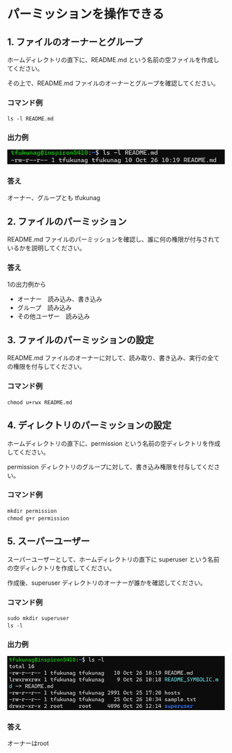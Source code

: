 # パーミッションを操作できる

## 1. ファイルのオーナーとグループ

ホームディレクトリの直下に、README.md という名前の空ファイルを作成してください。

その上で、README.md ファイルのオーナーとグループを確認してください。

### コマンド例
`ls -l README.md`

### 出力例
![出力例](img/PERMISSION01.jpg)

### 答え
オーナー、グループとも tfukunag

## 2. ファイルのパーミッション

README.md ファイルのパーミッションを確認し、誰に何の権限が付与されているかを説明してください。

### 答え
1の出力例から
- オーナー　読み込み、書き込み
- グループ　読み込み
- その他ユーザー　読み込み

## 3. ファイルのパーミッションの設定

README.md ファイルのオーナーに対して、読み取り、書き込み、実行の全ての権限を付与してください。

### コマンド例
`chmod u+rwx README.md`


## 4. ディレクトリのパーミッションの設定

ホームディレクトリの直下に、permission という名前の空ディレクトリを作成してください。

permission ディレクトリのグループに対して、書き込み権限を付与してください。

### コマンド例
`mkdir permission`  
`chmod g+r permission`
## 5. スーパーユーザー

スーパーユーザーとして、ホームディレクトリの直下に superuser という名前の空ディレクトリを作成してください。

作成後、superuser ディレクトリのオーナーが誰かを確認してください。

### コマンド例
`sudo mkdir superuser`  
`ls -l`

### 出力例
![出力例](img/PERMISSION05.jpg)

### 答え
オーナーはroot